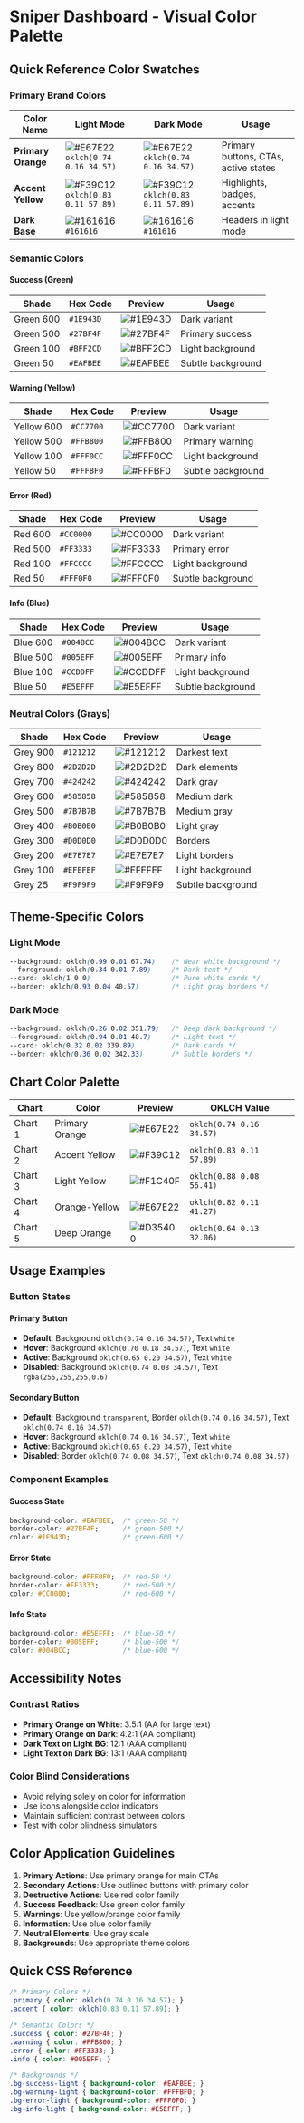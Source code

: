 # Sniper Dashboard - Visual Color Palette

## Quick Reference Color Swatches

### Primary Brand Colors

| Color Name | Light Mode | Dark Mode | Usage |
|------------|------------|-----------|--------|
| **Primary Orange** | ![#E67E22](https://via.placeholder.com/100x40/E67E22/FFFFFF?text=Primary) `oklch(0.74 0.16 34.57)` | ![#E67E22](https://via.placeholder.com/100x40/E67E22/FFFFFF?text=Primary) `oklch(0.74 0.16 34.57)` | Primary buttons, CTAs, active states |
| **Accent Yellow** | ![#F39C12](https://via.placeholder.com/100x40/F39C12/FFFFFF?text=Accent) `oklch(0.83 0.11 57.89)` | ![#F39C12](https://via.placeholder.com/100x40/F39C12/FFFFFF?text=Accent) `oklch(0.83 0.11 57.89)` | Highlights, badges, accents |
| **Dark Base** | ![#161616](https://via.placeholder.com/100x40/161616/FFFFFF?text=Dark) `#161616` | ![#161616](https://via.placeholder.com/100x40/161616/FFFFFF?text=Dark) `#161616` | Headers in light mode |

### Semantic Colors

#### Success (Green)
| Shade | Hex Code | Preview | Usage |
|-------|----------|---------|--------|
| Green 600 | `#1E943D` | ![#1E943D](https://via.placeholder.com/80x30/1E943D/FFFFFF?text=+) | Dark variant |
| Green 500 | `#27BF4F` | ![#27BF4F](https://via.placeholder.com/80x30/27BF4F/FFFFFF?text=+) | Primary success |
| Green 100 | `#BFF2CD` | ![#BFF2CD](https://via.placeholder.com/80x30/BFF2CD/000000?text=+) | Light background |
| Green 50 | `#EAFBEE` | ![#EAFBEE](https://via.placeholder.com/80x30/EAFBEE/000000?text=+) | Subtle background |

#### Warning (Yellow)
| Shade | Hex Code | Preview | Usage |
|-------|----------|---------|--------|
| Yellow 600 | `#CC7700` | ![#CC7700](https://via.placeholder.com/80x30/CC7700/FFFFFF?text=+) | Dark variant |
| Yellow 500 | `#FFB800` | ![#FFB800](https://via.placeholder.com/80x30/FFB800/000000?text=+) | Primary warning |
| Yellow 100 | `#FFF0CC` | ![#FFF0CC](https://via.placeholder.com/80x30/FFF0CC/000000?text=+) | Light background |
| Yellow 50 | `#FFFBF0` | ![#FFFBF0](https://via.placeholder.com/80x30/FFFBF0/000000?text=+) | Subtle background |

#### Error (Red)
| Shade | Hex Code | Preview | Usage |
|-------|----------|---------|--------|
| Red 600 | `#CC0000` | ![#CC0000](https://via.placeholder.com/80x30/CC0000/FFFFFF?text=+) | Dark variant |
| Red 500 | `#FF3333` | ![#FF3333](https://via.placeholder.com/80x30/FF3333/FFFFFF?text=+) | Primary error |
| Red 100 | `#FFCCCC` | ![#FFCCCC](https://via.placeholder.com/80x30/FFCCCC/000000?text=+) | Light background |
| Red 50 | `#FFF0F0` | ![#FFF0F0](https://via.placeholder.com/80x30/FFF0F0/000000?text=+) | Subtle background |

#### Info (Blue)
| Shade | Hex Code | Preview | Usage |
|-------|----------|---------|--------|
| Blue 600 | `#004BCC` | ![#004BCC](https://via.placeholder.com/80x30/004BCC/FFFFFF?text=+) | Dark variant |
| Blue 500 | `#005EFF` | ![#005EFF](https://via.placeholder.com/80x30/005EFF/FFFFFF?text=+) | Primary info |
| Blue 100 | `#CCDDFF` | ![#CCDDFF](https://via.placeholder.com/80x30/CCDDFF/000000?text=+) | Light background |
| Blue 50 | `#E5EFFF` | ![#E5EFFF](https://via.placeholder.com/80x30/E5EFFF/000000?text=+) | Subtle background |

### Neutral Colors (Grays)

| Shade | Hex Code | Preview | Usage |
|-------|----------|---------|--------|
| Grey 900 | `#121212` | ![#121212](https://via.placeholder.com/80x30/121212/FFFFFF?text=+) | Darkest text |
| Grey 800 | `#2D2D2D` | ![#2D2D2D](https://via.placeholder.com/80x30/2D2D2D/FFFFFF?text=+) | Dark elements |
| Grey 700 | `#424242` | ![#424242](https://via.placeholder.com/80x30/424242/FFFFFF?text=+) | Dark gray |
| Grey 600 | `#585858` | ![#585858](https://via.placeholder.com/80x30/585858/FFFFFF?text=+) | Medium dark |
| Grey 500 | `#7B7B7B` | ![#7B7B7B](https://via.placeholder.com/80x30/7B7B7B/FFFFFF?text=+) | Medium gray |
| Grey 400 | `#B0B0B0` | ![#B0B0B0](https://via.placeholder.com/80x30/B0B0B0/000000?text=+) | Light gray |
| Grey 300 | `#D0D0D0` | ![#D0D0D0](https://via.placeholder.com/80x30/D0D0D0/000000?text=+) | Borders |
| Grey 200 | `#E7E7E7` | ![#E7E7E7](https://via.placeholder.com/80x30/E7E7E7/000000?text=+) | Light borders |
| Grey 100 | `#EFEFEF` | ![#EFEFEF](https://via.placeholder.com/80x30/EFEFEF/000000?text=+) | Light background |
| Grey 25 | `#F9F9F9` | ![#F9F9F9](https://via.placeholder.com/80x30/F9F9F9/000000?text=+) | Subtle background |

## Theme-Specific Colors

### Light Mode
```css
--background: oklch(0.99 0.01 67.74)    /* Near white background */
--foreground: oklch(0.34 0.01 7.89)     /* Dark text */
--card: oklch(1 0 0)                    /* Pure white cards */
--border: oklch(0.93 0.04 40.57)        /* Light gray borders */
```

### Dark Mode
```css
--background: oklch(0.26 0.02 351.79)   /* Deep dark background */
--foreground: oklch(0.94 0.01 48.7)     /* Light text */
--card: oklch(0.32 0.02 339.89)         /* Dark cards */
--border: oklch(0.36 0.02 342.33)       /* Subtle borders */
```

## Chart Color Palette

| Chart | Color | Preview | OKLCH Value |
|-------|-------|---------|-------------|
| Chart 1 | Primary Orange | ![#E67E22](https://via.placeholder.com/60x30/E67E22/FFFFFF?text=1) | `oklch(0.74 0.16 34.57)` |
| Chart 2 | Accent Yellow | ![#F39C12](https://via.placeholder.com/60x30/F39C12/FFFFFF?text=2) | `oklch(0.83 0.11 57.89)` |
| Chart 3 | Light Yellow | ![#F1C40F](https://via.placeholder.com/60x30/F1C40F/000000?text=3) | `oklch(0.88 0.08 56.41)` |
| Chart 4 | Orange-Yellow | ![#E67E22](https://via.placeholder.com/60x30/D68910/FFFFFF?text=4) | `oklch(0.82 0.11 41.27)` |
| Chart 5 | Deep Orange | ![#D35400](https://via.placeholder.com/60x30/D35400/FFFFFF?text=5) | `oklch(0.64 0.13 32.06)` |

## Usage Examples

### Button States

#### Primary Button
- **Default**: Background `oklch(0.74 0.16 34.57)`, Text `white`
- **Hover**: Background `oklch(0.70 0.18 34.57)`, Text `white`
- **Active**: Background `oklch(0.65 0.20 34.57)`, Text `white`
- **Disabled**: Background `oklch(0.74 0.08 34.57)`, Text `rgba(255,255,255,0.6)`

#### Secondary Button
- **Default**: Background `transparent`, Border `oklch(0.74 0.16 34.57)`, Text `oklch(0.74 0.16 34.57)`
- **Hover**: Background `oklch(0.74 0.16 34.57)`, Text `white`
- **Active**: Background `oklch(0.65 0.20 34.57)`, Text `white`
- **Disabled**: Border `oklch(0.74 0.08 34.57)`, Text `oklch(0.74 0.08 34.57)`

### Component Examples

#### Success State
```css
background-color: #EAFBEE;  /* green-50 */
border-color: #27BF4F;      /* green-500 */
color: #1E943D;             /* green-600 */
```

#### Error State
```css
background-color: #FFF0F0;  /* red-50 */
border-color: #FF3333;      /* red-500 */
color: #CC0000;             /* red-600 */
```

#### Info State
```css
background-color: #E5EFFF;  /* blue-50 */
border-color: #005EFF;      /* blue-500 */
color: #004BCC;             /* blue-600 */
```

## Accessibility Notes

### Contrast Ratios
- **Primary Orange on White**: 3.5:1 (AA for large text)
- **Primary Orange on Dark**: 4.2:1 (AA compliant)
- **Dark Text on Light BG**: 12:1 (AAA compliant)
- **Light Text on Dark BG**: 13:1 (AAA compliant)

### Color Blind Considerations
- Avoid relying solely on color for information
- Use icons alongside color indicators
- Maintain sufficient contrast between colors
- Test with color blindness simulators

## Color Application Guidelines

1. **Primary Actions**: Use primary orange for main CTAs
2. **Secondary Actions**: Use outlined buttons with primary color
3. **Destructive Actions**: Use red color family
4. **Success Feedback**: Use green color family
5. **Warnings**: Use yellow/orange color family
6. **Information**: Use blue color family
7. **Neutral Elements**: Use gray scale
8. **Backgrounds**: Use appropriate theme colors

## Quick CSS Reference

```css
/* Primary Colors */
.primary { color: oklch(0.74 0.16 34.57); }
.accent { color: oklch(0.83 0.11 57.89); }

/* Semantic Colors */
.success { color: #27BF4F; }
.warning { color: #FFB800; }
.error { color: #FF3333; }
.info { color: #005EFF; }

/* Backgrounds */
.bg-success-light { background-color: #EAFBEE; }
.bg-warning-light { background-color: #FFFBF0; }
.bg-error-light { background-color: #FFF0F0; }
.bg-info-light { background-color: #E5EFFF; }
```